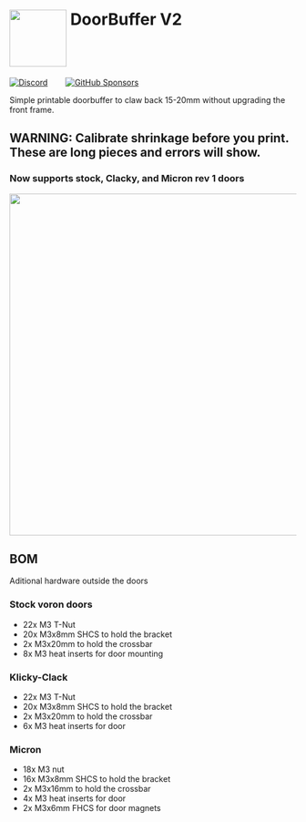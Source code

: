 # <img src="https://github.com/Stealthchanger/DoorBuffer/blob/main/Media/DoorBuffer_logo.png" align="top" height="100" style="height: 100px;" /> DoorBuffer V2

<a href="https://discord.gg/draftshift" target="_blank" alt="Join our Discord">![Discord](https://img.shields.io/discord/1226846451028725821?logo=discord&logoColor=%23ffffff&label=Join%20our%20Discord&labelColor=%237785cc&color=%23adf5ff)</a>
&nbsp;&nbsp;&nbsp;&nbsp;&nbsp;&nbsp;
<a href="https://github.com/sponsors/DraftShift" target="_blank" alt="Sponsor Us">![GitHub Sponsors](https://img.shields.io/github/sponsors/DraftShift?logo=githubsponsors&label=Sponsors&labelColor=rgb(246%2C%20248%2C%20250)&color=rgb(191%2C%2057%2C%20137))</a>


Simple printable doorbuffer to claw back 15-20mm without upgrading the front frame. 

## WARNING: Calibrate shrinkage before you print. These are long pieces and errors will show.

### Now supports stock, Clacky, and Micron rev 1 doors


<img src="./Media/V2_frames.png" height="600" />


## BOM
Aditional hardware outside the doors
### Stock voron doors
* 22x M3 T-Nut
* 20x M3x8mm SHCS to hold the bracket
* 2x M3x20mm to hold the crossbar
* 8x M3 heat inserts for door mounting
### Klicky-Clack
* 22x M3 T-Nut
* 20x M3x8mm SHCS to hold the bracket
* 2x M3x20mm to hold the crossbar
* 6x M3 heat inserts for door 
### Micron
* 18x M3 nut
* 16x M3x8mm SHCS to hold the bracket
* 2x M3x16mm to hold the crossbar
* 4x M3 heat inserts for door 
* 2x M3x6mm FHCS for door magnets
